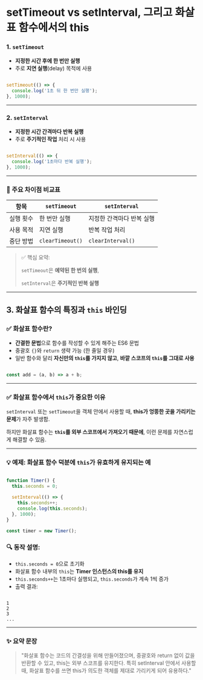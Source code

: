 setTimeout vs setInterval, 그리고 화살표 함수에서의 this
===


### 1. `setTimeout`

- **지정한 시간 후에 한 번만 실행**
- 주로 **지연 실행**(delay) 목적에 사용

```jsx

setTimeout(() => {
  console.log('1초 뒤 한 번만 실행');
}, 1000);

```

---

### 2. `setInterval`

- **지정한 시간 간격마다 반복 실행**
- 주로 **주기적인 작업** 처리 시 사용

```jsx

setInterval(() => {
  console.log('1초마다 반복 실행');
}, 1000);

```

---

### 🔸 주요 차이점 비교표

| 항목 | `setTimeout` | `setInterval` |
| --- | --- | --- |
| 실행 횟수 | 한 번만 실행 | 지정한 간격마다 반복 실행 |
| 사용 목적 | 지연 실행 | 반복 작업 처리 |
| 중단 방법 | `clearTimeout()` | `clearInterval()` |

> ✅ 핵심 요약:
> 
> 
> `setTimeout`은 **예약된 한 번의 실행**,
> 
> `setInterval`은 **주기적인 반복 실행**
> 

---

## 3. 화살표 함수의 특징과 `this` 바인딩

### ✅ 화살표 함수란?

- **간결한 문법**으로 함수를 작성할 수 있게 해주는 ES6 문법
- 중괄호 `{}`와 `return` 생략 가능 (한 줄일 경우)
- 일반 함수와 달리 **자신만의 `this`를 가지지 않고**, **바깥 스코프의 `this`를 그대로 사용**

```jsx

const add = (a, b) => a + b;

```

---

### ✅ 화살표 함수에서 `this`가 중요한 이유

`setInterval` 또는 `setTimeout`을 객체 안에서 사용할 때, **this가 엉뚱한 곳을 가리키는 문제**가 자주 발생함.

하지만 화살표 함수는 **`this`를 외부 스코프에서 가져오기 때문에**, 이런 문제를 자연스럽게 해결할 수 있음.

---

### 💡 예제: 화살표 함수 덕분에 `this`가 유효하게 유지되는 예

```jsx

function Timer() {
  this.seconds = 0;

  setInterval(() => {
    this.seconds++;
    console.log(this.seconds);
  }, 1000);
}

const timer = new Timer();

```

### 🔍 동작 설명:

- `this.seconds = 0`으로 초기화
- 화살표 함수 내부의 `this`는 **Timer 인스턴스의 this를 유지**
- `this.seconds++`는 1초마다 실행되고, `this.seconds`가 계속 1씩 증가
- 출력 결과:

```

1
2
3
...

```

---

### ✨ 요약 문장

> "화살표 함수는 코드의 간결성을 위해 만들어졌으며, 중괄호와 return 없이 값을 반환할 수 있고, this는 외부 스코프를 유지한다. 특히 setInterval 안에서 사용할 때, 화살표 함수를 쓰면 this가 의도한 객체를 제대로 가리키게 되어 유용하다."
>